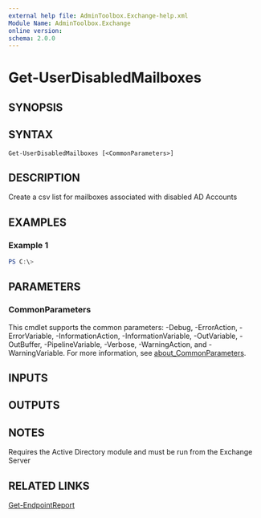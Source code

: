 ```yaml
---
external help file: AdminToolbox.Exchange-help.xml
Module Name: AdminToolbox.Exchange
online version:
schema: 2.0.0
---
```


# Get-UserDisabledMailboxes

## SYNOPSIS

## SYNTAX

```
Get-UserDisabledMailboxes [<CommonParameters>]
```

## DESCRIPTION
Create a csv list for mailboxes associated with disabled AD Accounts

## EXAMPLES

### Example 1
```powershell
PS C:\> 
```



## PARAMETERS

### CommonParameters
This cmdlet supports the common parameters: -Debug, -ErrorAction, -ErrorVariable, -InformationAction, -InformationVariable, -OutVariable, -OutBuffer, -PipelineVariable, -Verbose, -WarningAction, and -WarningVariable. For more information, see [about_CommonParameters](http://go.microsoft.com/fwlink/?LinkID=113216).

## INPUTS

## OUTPUTS

## NOTES
Requires the Active Directory module and must be run from the Exchange Server

## RELATED LINKS

[Get-EndpointReport]()

